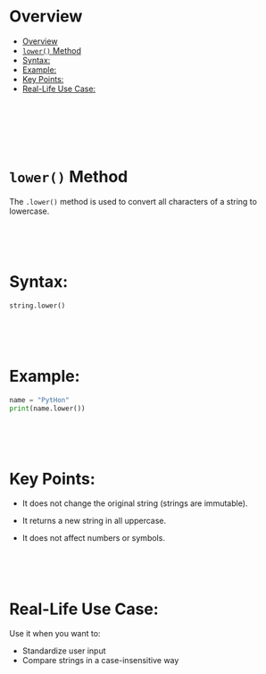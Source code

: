 # Overview

- [Overview](#overview)
- [`lower()` Method](#lower-method)
- [Syntax:](#syntax)
- [Example:](#example)
- [Key Points:](#key-points)
- [Real-Life Use Case:](#real-life-use-case)

&nbsp;

&nbsp;

&nbsp;

# `lower()` Method

The `.lower()` method is used to convert all characters of a string to lowercase.

&nbsp;

&nbsp;

# Syntax:

```python
string.lower()
```

&nbsp;

&nbsp;

# Example:

```python
name = "PytHon"
print(name.lower())
```

&nbsp;

&nbsp;

# Key Points:

- It does not change the original string (strings are immutable).

- It returns a new string in all uppercase.

- It does not affect numbers or symbols.

&nbsp;

&nbsp;

# Real-Life Use Case:

Use it when you want to:

- Standardize user input
- Compare strings in a case-insensitive way

&nbsp;

&nbsp;

&nbsp;

&nbsp;

&nbsp;

&nbsp;
